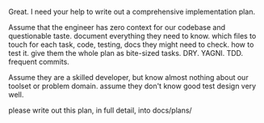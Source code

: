 Great. I need your help to write out a comprehensive  implementation plan.

Assume that the engineer has zero context for our codebase and questionable taste. document everything they need to know. which files to touch for each task, code, testing, docs they might need to check. how to test it. give them the whole plan as bite-sized tasks. DRY. YAGNI. TDD. frequent commits.                                             

Assume they are a skilled developer, but know almost nothing about our toolset or problem domain. assume they don't know good test design very well.  

please write out this plan, in full detail, into docs/plans/